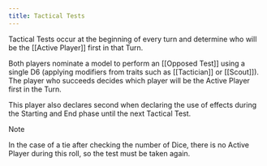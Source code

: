 ```yaml
---
title: Tactical Tests
---
```

Tactical Tests occur at the beginning of every turn and determine who will be the [[Active Player]] first in that Turn.

Both players nominate a model to perform an [[Opposed Test]] using a single D6 (applying modifiers from traits such as [[Tactician]] or [[Scout]]).
The player who succeeds decides which player will be the Active Player first in the Turn.

This player also declares second when declaring the use of effects during the Starting and End phase until the next Tactical Test.

> [!NOTE]
> In the case of a tie after checking the number of Dice, there is no Active Player during this roll, so the test must be taken again.